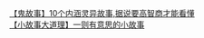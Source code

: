   
[【鬼故事】10个内涵灵异故事,据说要高智商才能看懂](http://www.dianyue.me/archives/518/u1krvezbb9q154t5/)  
[【小故事大道理】一则有意思的小故事](http://www.dianyue.me/archives/342/z4fbasuwsyw8bxjh/)